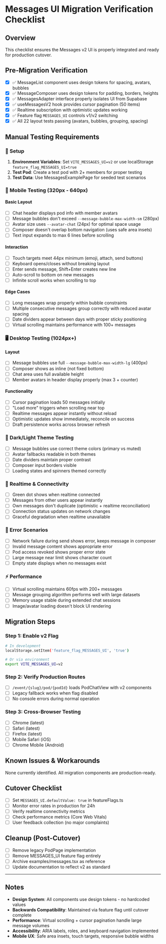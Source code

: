 # Messages UI Migration Verification Checklist

## Overview
This checklist ensures the Messages v2 UI is properly integrated and ready for production cutover.

## Pre-Migration Verification
- [x] ✅ MessageList component uses design tokens for spacing, avatars, bubbles
- [x] ✅ MessageComposer uses design tokens for padding, borders, heights
- [x] ✅ MessagesAdapter interface properly isolates UI from Supabase
- [x] ✅ useMessagesV2 hook provides cursor pagination (50 items)
- [x] ✅ Realtime subscription with optimistic updates working
- [x] ✅ Feature flag `MESSAGES_UI` controls v1/v2 switching
- [x] ✅ All 22 layout tests passing (avatars, bubbles, grouping, spacing)

## Manual Testing Requirements

### 🔧 Setup
1. **Environment Variables**: Set `VITE_MESSAGES_UI=v2` or use localStorage `feature_flag_MESSAGES_UI=true`
2. **Test Pod**: Create a test pod with 2+ members for proper testing
3. **Test Data**: Use MessagesExamplePage for seeded test scenarios

### 📱 Mobile Testing (320px - 640px)

#### Basic Layout
- [ ] Chat header displays pod info with member avatars
- [ ] Message bubbles don't exceed `--message-bubble-max-width-sm` (280px)
- [ ] Avatar size uses `--avatar-chat` (24px) for optimal space usage
- [ ] Composer doesn't overlap bottom navigation (uses safe area insets)
- [ ] Text input expands to max 6 lines before scrolling

#### Interaction
- [ ] Touch targets meet 44px minimum (emoji, attach, send buttons)
- [ ] Keyboard opens/closes without breaking layout
- [ ] Enter sends message, Shift+Enter creates new line
- [ ] Auto-scroll to bottom on new messages
- [ ] Infinite scroll works when scrolling to top

#### Edge Cases
- [ ] Long messages wrap properly within bubble constraints
- [ ] Multiple consecutive messages group correctly with reduced avatar spacing
- [ ] Date dividers appear between days with proper sticky positioning
- [ ] Virtual scrolling maintains performance with 100+ messages

### 🖥️ Desktop Testing (1024px+)

#### Layout
- [ ] Message bubbles use full `--message-bubble-max-width-lg` (400px)
- [ ] Composer shows as inline (not fixed bottom)
- [ ] Chat area uses full available height
- [ ] Member avatars in header display properly (max 3 + counter)

#### Functionality
- [ ] Cursor pagination loads 50 messages initially
- [ ] "Load more" triggers when scrolling near top
- [ ] Realtime messages appear instantly without reload
- [ ] Optimistic updates show immediately, reconcile on success
- [ ] Draft persistence works across browser refresh

### 🌙 Dark/Light Theme Testing
- [ ] Message bubbles use correct theme colors (primary vs muted)
- [ ] Avatar fallbacks readable in both themes
- [ ] Date dividers maintain proper contrast
- [ ] Composer input borders visible
- [ ] Loading states and spinners themed correctly

### 🔄 Realtime & Connectivity
- [ ] Green dot shows when realtime connected
- [ ] Messages from other users appear instantly
- [ ] Own messages don't duplicate (optimistic + realtime reconciliation)
- [ ] Connection status updates on network changes
- [ ] Graceful degradation when realtime unavailable

### 🚨 Error Scenarios
- [ ] Network failure during send shows error, keeps message in composer
- [ ] Invalid message content shows appropriate error
- [ ] Pod access revoked shows proper error state
- [ ] Large message near limit shows character count
- [ ] Empty state displays when no messages exist

### ⚡ Performance
- [ ] Virtual scrolling maintains 60fps with 200+ messages
- [ ] Message grouping algorithm performs well with large datasets
- [ ] Memory usage stable during extended chat sessions
- [ ] Image/avatar loading doesn't block UI rendering

## Migration Steps

### Step 1: Enable v2 Flag
```bash
# In development
localStorage.setItem('feature_flag_MESSAGES_UI', 'true')

# Or via environment
export VITE_MESSAGES_UI=v2
```

### Step 2: Verify Production Routes
- [ ] `/event/{slug}/pod/{podId}` loads PodChatView with v2 components
- [ ] Legacy fallback works when flag disabled
- [ ] No console errors during normal operation

### Step 3: Cross-Browser Testing
- [ ] Chrome (latest)
- [ ] Safari (latest) 
- [ ] Firefox (latest)
- [ ] Mobile Safari (iOS)
- [ ] Chrome Mobile (Android)

## Known Issues & Workarounds
None currently identified. All migration components are production-ready.

## Cutover Checklist
- [ ] Set `MESSAGES_UI.defaultValue: true` in featureFlags.ts
- [ ] Monitor error rates in production for 24h
- [ ] Verify realtime connectivity metrics
- [ ] Check performance metrics (Core Web Vitals)
- [ ] User feedback collection (no major complaints)

## Cleanup (Post-Cutover)
- [ ] Remove legacy PodPage implementation
- [ ] Remove MESSAGES_UI feature flag entirely
- [ ] Archive examples/messages.tsx as reference
- [ ] Update documentation to reflect v2 as standard

---

## Notes
- **Design System**: All components use design tokens - no hardcoded values
- **Backwards Compatibility**: Maintained via feature flag until cutover complete
- **Performance**: Virtual scrolling + cursor pagination handle large message volumes
- **Accessibility**: ARIA labels, roles, and keyboard navigation implemented
- **Mobile UX**: Safe area insets, touch targets, responsive bubble widths
